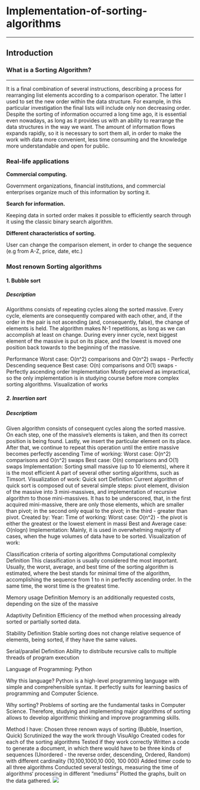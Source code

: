 # Implementation-of-sorting-algorithms
***
## Introduction 

### What is a Sorting Algorithm? 
***
 It is a final combination of several instructions, describing a process for rearranging list elements according to a comparison operator. The latter I used to set the new order within the data structure. For example, in this particular investigation the final lists will include only non decreasing  order. 
Despite the sorting of information occurred a long time ago, it is essential even nowadays, as long as it provides us with an ability to rearrange the data structures in the way we want. The amount of information flows expands rapidly, so it is necessary to sort them all, in order to make the work with data more convenient, less time consuming and the knowledge more understandable and open for public.

### Real-life applications

  **Commercial computing.**
  
  Government organizations, financial institutions, and commercial enterprises organize much of this information by sorting it. 
                
  **Search for information.** 
  
  Keeping data in sorted order makes it possible to efficiently search through it using the classic binary search algorithm. 
                
  **Different characteristics of sorting.** 
  
  User can change the comparison element, in order to change the sequence (e.g from A-Z, price, date, etc.)

### Most renown Sorting algorithms 

   #### 1. Bubble sort
 ##### Description 
Algorithms consists of repeating cycles along the sorted massive. Every cycle, elements are consequently compared with each other, and, if the order in the pair is not ascending (and, consequently, false), the change of elements is held. The algorithm makes N-1 repetitions, as long as we can accomplish at least on change. During every inner cycle, next biggest element of the massive is put on its place, and the lowest is moved one position back towards to the beginning of the massive.
 
Performance
Worst case: O(n^2) comparisons and O(n^2)  swaps - Perfectly Descending sequence 
Best case: O(n) comparisons and O(1) swaps - Perfectly ascending order
Implementation 
Mostly perceived as impractical, so the only implementation is in studying course before more complex sorting algorithms.
Visualization of works

   ##### 2. Insertion sort
 ##### Descriptiom
Given algorithm consists of consequent cycles along the sorted massive. On each step, one of the massive’s elements is taken, and then its correct position is being found. Lastly, we insert the particular element on its place. After that, we continue to repeat this operation until the entire massive becomes perfectly ascending
Time of working:
Worst case: O(n^2) comparisons and O(n^2) swaps
Best case: O(n) comparisons and O(1) swaps 
Implementation: 
Sorting small massive (up to 10 elements), where it is the most efficient 
A part of several other sorting algorithms, such as Timsort.
Visualization of work:
Quick sort
   Definition
Current algorithm of quick sort is composed out of several simple steps: pivot element, division of the massive into 3 mini-massives, and implementation of recursive algorithm to those mini-massives. It has to be underscored, that, in the first acquired mini-massive, there are only those elements, which are smaller than pivot; in the second only equal to the pivot; in the third - greater than pivot.
Created by:
Year: 
Time of working:
Worst case: O(n^2) - the pivot is either the greatest or the lowest element in massi
Best and Average case: O(nlogn) 
Implementation:
 Mainly, it is used in overwhelming majority of cases, when the huge volumes of data have to be sorted.
Visualization of work:

Classification criteria of sorting algorithms 
Computational complexity 
Definition 
This classification is usually considered the most important. Usually, the worst, average, and best time of the sorting algorithm is estimated, where the best stands for minimal time of the algorithm, accomplishing the sequence from 1 to n in perfectly ascending order. In the same time, the worst time is the greatest time.

Memory usage 
Definition
Memory is an additionally requested costs, depending on the size of the massive


Adaptivity
Definition 
Efficiency of the method when processing already sorted or partially sorted data.

Stability
Definition 
Stable sorting does not change relative sequence of elements, being sorted, if they have the same values.


Serial/parallel 
Definition 
Ability to distribute recursive calls to multiple threads of program execution

Language of Programming: Python

Why this language? 
Python is a high-level programming language with simple and comprehensible syntax. It perfectly suits for learning basics of programming and Computer Science.

Why sorting?
Problems of sorting are the fundamental tasks in Computer Science. Therefore, studying and implementing major algorithms of sorting allows to develop algorithmic thinking and improve programming skills.

Method 
I have:
 Chosen three renown ways of sorting (Bubble, Insertion, Quick)
 Scrutinized the way the work through VisuAlgo
 Created codes for each of the sorting algorithms 
 Tested if they work correctly 
 Written a code to generate a document, in which there would have to be three kinds of sequences (Unordered - the reverse order, descending, Ordered, Random) with different cardinality (10,100,1000,10 000, 100 000)
 Added timer code to all three algorithms 
Conducted several testings, measuring the time of algorithms‘ processing in different “mediums”
Plotted the graphs, built on the data gathered.
![](//ordered.png/500x500)
